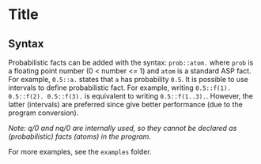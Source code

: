 # Title

## Syntax
Probabilistic facts can be added with the syntax: `prob::atom.` where `prob` is a floating point number (0 < number <= 1) and `atom` is a standard ASP fact.
For example, `0.5::a.` states that `a` has probability `0.5`.
It is possible to use intervals to define probabilistic fact.
For example, writing `0.5::f(1). 0.5::f(2). 0.5::f(3).` is equivalent to writing `0.5::f(1..3).`.
However, the latter (intervals) are preferred since give better performance (due to the program conversion).

*Note: q/0 and nq/0 are internally used, so they cannot be declared as (probabilistic) facts (atoms) in the program*.

For more examples, see the `examples` folder.